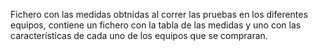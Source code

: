 Fichero con las medidas obtnidas al correr las pruebas en los diferentes equipos, contiene un fichero con la tabla de las
medidas y uno con las características de cada uno de los equipos que se compraran.
